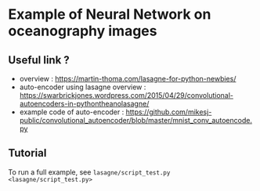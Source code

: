 Example of Neural Network on oceanography images
================================================

Useful link ?
-------------

* overview : https://martin-thoma.com/lasagne-for-python-newbies/
* auto-encoder using lasagne overview : https://swarbrickjones.wordpress.com/2015/04/29/convolutional-autoencoders-in-pythontheanolasagne/
* example code of auto-encoder : https://github.com/mikesj-public/convolutional_autoencoder/blob/master/mnist_conv_autoencode.py

Tutorial
--------
To run a full example, see  `lasagne/script_test.py <lasagne/script_test.py>`